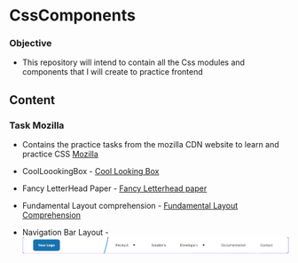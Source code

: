 # CssComponents

### Objective

- This repository will intend to contain all the Css modules and components that I will create to practice frontend

## Content 

### Task Mozilla 

- Contains the practice tasks from the mozilla CDN website to learn and practice CSS [Mozilla](https://developer.mozilla.org/en-US/docs/Learn/CSS/Building_blocks/Selectors/Selectors_Tasks)

- CoolLoookingBox - [Cool Looking Box](https://developer.mozilla.org/en-US/docs/Learn/CSS/Building_blocks/A_cool_looking_box)

- Fancy LetterHead Paper - [Fancy Letterhead paper](https://developer.mozilla.org/en-US/docs/Learn/CSS/Building_blocks/Creating_fancy_letterheaded_paper)

- Fundamental Layout comprehension - [Fundamental Layout Comprehension](https://developer.mozilla.org/en-US/docs/Learn/CSS/CSS_layout/Fundamental_Layout_Comprehension)

- Navigation Bar Layout - ![alt text](Assets/image.png)

